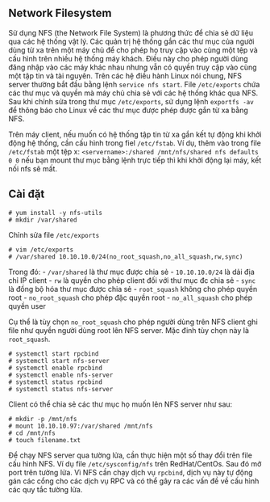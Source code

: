 ## Network Filesystem
Sử dụng NFS (the Network File System) là phương thức để chia sẻ dữ liệu qua các hệ thống vật lý.
Các quản trị hệ thống gắn các thư mục của người dùng từ xa trên một máy chủ để cho phép họ truy cập vào cùng một tệp và cấu hình trên nhiều hệ thống máy khách. Điều này cho phép người dùng đăng nhập vào các máy khác nhau nhưng vẫn có quyền truy cập vào cùng một tập tin và tài nguyên.
Trên các hệ điều hành Linux nói chung, NFS server thường bắt đầu bằng lệnh `service nfs start`.
File `/etc/exports` chứa các thư mục và quyền mà máy chủ chia sẻ với các hệ thống khác qua NFS.
Sau khi chỉnh sửa trong thư mục `/etc/exports`, sử dụng lệnh `exportfs -av` để thông báo cho Linux về các thư mục được phép được gắn từ xa bằng NFS.

Trên máy client, nếu muốn có hệ thống tập tin từ xa gắn kết tự động khi khởi động hệ thống, cần cấu hình trong fiel `/etc/fstab`.
Ví dụ, thêm vào trong file `/etc/fstab` một tệp x: `<servername>:/shared /mnt/nfs/shared nfs defaults 0 0`
nếu bạn mount thư mục bằng lệnh trực tiếp thì khi khởi động lại máy, kết nối nfs sẽ mất.

## Cài đặt

```
# yum install -y nfs-utils
# mkdir /var/shared
```
Chỉnh sửa file `/etc/exports`

```
# vim /etc/exports
# /var/shared 10.10.10.0/24(no_root_squash,no_all_squash,rw,sync)
```

Trong đó:
	- `/var/shared` là thư mục được chia sẻ
	- `10.10.10.0/24` là dải địa chỉ IP client
	- `rw` là quyền cho phép client đối với thư mục đc chia sẻ
	- `sync` là đồng bộ hóa thư mục được chia sẻ
	- `root_squash` không cho phép quyền root
	- `no_root_squash` cho phép đặc quyền root
	- `no_all_squash` cho phép quyền user

Cụ thể là tùy chọn `no_root_squash` cho phép người dùng trên NFS client ghi file như quyền người dùng root lên NFS server.
Mặc đinh tùy chọn này là `root_squash`.
```
# systemctl start rpcbind
# systemctl start nfs-server
# systemctl enable rpcbind
# systemctl enable nfs-server
# systemctl status rpcbind
# systemctl status nfs-server
```

Client có thể chia sẻ các thư mục họ muốn lên NFS server như sau:
```
# mkdir -p /mnt/nfs
# mount 10.10.10.97:/var/shared /mnt/nfs
# cd /mnt/nfs
# touch filename.txt
```

Để chạy NFS server qua tường lửa, cần thực hiện một số thay đổi trên file cấu hình NFS.
Ví dụ file `/etc/sysconfig/nfs` trên RedHat/CentOs. Sau đó mở port trên tường lửa.
Vì NFS cần chạy dịch vụ `rpcbind`, dịch vụ này tự động gán các cổng cho các dịch vụ RPC và có thể gây ra các vấn đề về cấu hình các quy tắc tường lửa.
	